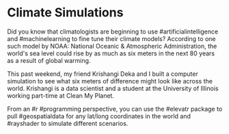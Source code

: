 # Climate Simulations

Did you know that climatologists are beginning to use #artificialintelligence and #machinelearning to fine tune their climate models? According to one such model by NOAA: National Oceanic & Atmospheric Administration, the world's sea level could rise by as much as six meters in the next 80 years as a result of global warming.

This past weekend, my friend Krishangi Deka and I built a computer simulation to see what six meters of difference might look like across the world. Krishangi is a data scientist and a student at the University of Illinois working part-time at Clean My Planet.

From an #r #programming perspective, you can use the #elevatr package to pull #geospatialdata for any lat/long coordinates in the world and #rayshader to simulate different scenarios.
